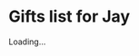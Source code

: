 # Gifts list for Jay
<div id="list">Loading...</div>
<script>
async function list() {
  const listURL = "./assets/jay.json";
  const list = new Request(listURL);
  const wishlist = await fetch(list);
  const WL = await wishlist.json();
  createList(WL);
};

function createList(list) {
  console.log('createList');
  const div = document.getElementById("list");
  if (div) div.innerHTML = list;
};

list();
</script>